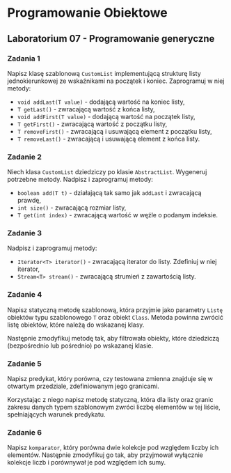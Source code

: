 # Programowanie Obiektowe

## Laboratorium 07 - Programowanie generyczne

### Zadania 1

Napisz klasę szablonową ```CustomList``` implementującą strukturę listy jednokierunkowej ze wskaźnikami na początek i koniec. Zaprogramuj w niej metody:

- ```void addLast(T value)``` - dodającą wartość na koniec listy,
- ```T getLast()``` - zwracającą wartość z końca listy,
- ```void addFirst(T value)``` - dodającą wartość na początek listy,
- ```T getFirst()``` - zwracającą wartość z początku listy,
- ```T removeFirst()``` - zwracającą i usuwającą element z początku listy,
- ```T removeLast()``` - zwracającą i usuwającą element z końca listy.

### Zadanie 2

Niech klasa ```CustomList``` dziedziczy po klasie ```AbstractList```. Wygeneruj potrzebne metody.  Nadpisz i zaprogramuj metody:

- ```boolean add(T t)``` - działającą tak samo jak ```addLast``` i zwracającą prawdę,
- ```int size()``` - zwracającą rozmiar listy,
- ```T get(int index)``` - zwracającą wartość w węźle o podanym indeksie.

### Zadanie 3

Nadpisz i zaprogramuj metody:

- ```Iterator<T> iterator()``` - zwracającą iterator do listy. Zdefiniuj w niej iterator,
- ```Stream<T> stream()``` - zwracającą strumień z zawartością listy.

### Zadanie 4

Napisz statyczną metodę szablonową, która przyjmie jako parametry ```Listę``` obiektów typu szablonowego ```T``` oraz obiekt ```Class```. Metoda powinna zwrócić listę obiektów, które należą do wskazanej klasy.

Następnie zmodyfikuj metodę tak, aby filtrowała obiekty, które dziedziczą (bezpośrednio lub pośrednio) po wskazanej klasie.

### Zadanie 5

Napisz predykat, który porówna, czy testowana zmienna znajduje się w otwartym przedziale, zdefiniowanym jego granicami.

Korzystając z niego napisz metodę statyczną, która dla listy oraz granic zakresu danych typem szablonowym zwróci liczbę elementów w tej liście, spełniających warunek predykatu.

### Zadanie 6

Napisz ```komparator```, który porówna dwie kolekcje pod względem liczby ich elementów. Następnie zmodyfikuj go tak, aby przyjmował wyłącznie kolekcje liczb i porównywał je pod względem ich sumy.
